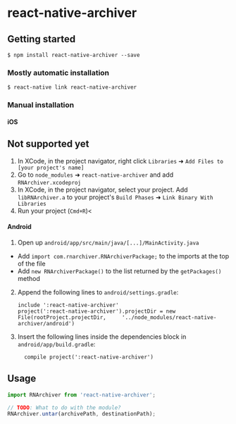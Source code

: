 
# react-native-archiver

## Getting started

`$ npm install react-native-archiver --save`

### Mostly automatic installation

`$ react-native link react-native-archiver`

### Manual installation


#### iOS
## Not supported yet
1. In XCode, in the project navigator, right click `Libraries` ➜ `Add Files to [your project's name]`
2. Go to `node_modules` ➜ `react-native-archiver` and add `RNArchiver.xcodeproj`
3. In XCode, in the project navigator, select your project. Add `libRNArchiver.a` to your project's `Build Phases` ➜ `Link Binary With Libraries`
4. Run your project (`Cmd+R`)<

#### Android

1. Open up `android/app/src/main/java/[...]/MainActivity.java`
  - Add `import com.rnarchiver.RNArchiverPackage;` to the imports at the top of the file
  - Add `new RNArchiverPackage()` to the list returned by the `getPackages()` method
2. Append the following lines to `android/settings.gradle`:
  	```
  	include ':react-native-archiver'
  	project(':react-native-archiver').projectDir = new File(rootProject.projectDir, 	'../node_modules/react-native-archiver/android')
  	```
3. Insert the following lines inside the dependencies block in `android/app/build.gradle`:
  	```
      compile project(':react-native-archiver')
  	```


## Usage
```javascript
import RNArchiver from 'react-native-archiver';

// TODO: What to do with the module?
RNArchiver.untar(archivePath, destinationPath);
```
  